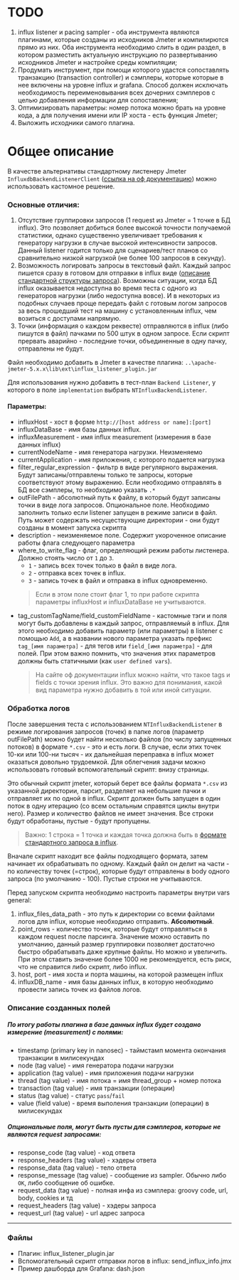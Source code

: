 # TODO
1. influx listener и pacing sampler - оба инструмента являются плагинами, которые созданы из исходников Jmeter и компилирются прямо из них. Оба инструмента необходимо слить в один раздел, в котором разместить актуальную инструкцию по развертыванию исходников Jmeter и настройке среды компиляции;
2. Продумать инструмент, при помощи которого удастся сопоставлять транзакцию (transaction controller) и сэмплеры, которые которые в нее включены на уровне influx и grafana. Способ должен исключать необходимость переименовывания всех дочерних сэмплеров с целью добавления информации для сопоставления;
3. Оптимизировать параметры: номер потока можно брать на уровне кода, а для получения имени или IP хоста - есть функция Jmeter;
4. Выложить исходники самого плагина.


# Общее описание

В качестве альтернативы стандартному листенеру Jmeter `InfluxdbBackendListenerClient` ([ссылка на оф документацию](https://jmeter.apache.org/usermanual/component_reference.html#Backend_Listener)) можно использовать кастомное решение.

### Основные отличия:
1. Отсутствие группировки запросов (1 request из Jmeter = 1 точке в БД influx). Это позволяет добиться более высокой точности получаемой статистики, однако существенно увеличивает требования к генератору нагрузки в случае высокой интенсивности запросов. Данный listener годится только для сценариев/тест планов со сравнительно низкой нагрузкой (не более 100 запросов в секунду).
1. Возможность логировать запросы в текстовый файл. Каждый запрос пишется сразу в готовом для отправки в influx виде ([описание стандартной структуры запроса](https://docs.influxdata.com/influxdb/v1.7/write_protocols/line_protocol_reference/)). Возможны ситуации, когда БД influx оказывается недоступна во время теста с одного из генераторов нагрузки (либо недоступна вовсе). И в некоторых из подобных случаев проще передать файл с готовым логом запросов за весь прошедший тест на машину с установленным influx, чем возиться с доступами напрямую.
1. Точки (информация о каждом реквесте) отправляются в influx (либо пишутся в файл) пачками по 500 штук в одном запросе. Если скрипт прервать аварийно - последние точки, объединенные в одну пачку, отправлены не будут.

Файл необходимо добавить в Jmeter в качестве плагина: `..\apache-jmeter-5.x.x\lib\ext\influx_listener_plugin.jar`

Для использования нужно добавить в тест-план `Backend Listener`, у которого в поле `implementation` выбрать `NTInfluxBackendListener`.

#### Параметры:
- influxHost - хост в форме `http://[host address or name]:[port]`
- influxDataBase - имя базы данных influx.
- influxMeasurement - имя influx measurement (измерения в базе данных influx)
- currentNodeName - имя генератора нагрузки. Неизменяемо
- currentApplication - имя приложения, с которого подается нагрузка
- filter_regular_expression - фильтр в виде регулярного выражения. Будут записаны/отправлены только те запросы, которые соответствуют этому выражению. Если необходимо отправлять в БД все сэмплеры, то необходимо указать `.*`
- outFilePath - абсолютный путь к файлу, в который будут записаны точки в виде лога запросов. Опциональное поле. Необходимо заполнить только если listener запущен в режиме записи в файл. Путь может содержать несуществующие директории - они будут созданы в момент запуска скрипта
- description - неизменяемое поле. Содержит укороченное описание работы флага следующего параметра
- where_to_write_flag - флаг, определяющий режим работы листенера. Должно стоять число от `1` до `3`.
  - `1` - запись всех точек только в файл в виде лога. 
  - `2` - отправка всех точек в influx. 
  - `3` - запись точек в файл и отправка в influx одновременно. 
  > Если в этом поле стоит флаг 1, то при работе скрипта параметры influxHost и influxDataBase не учитываются.
- tag_customTagName/field_customFieldName - кастомные тэги и поля могут быть добавлены в каждый запрос, отправляемый в influx. Для этого необходимо добавить параметр (или параметры) в listener с помощью `Add`, а в названии нового параметра указать префикс `tag_[имя параметра]` - для тегов или `field_[имя параметра]` - для полей. При этом важно помнить, что значения этих параметров должны быть статичными (как `user defined vars`).
  > На сайте оф документации influx можно найти, что такое tags и fields с точки зрения influx. Это важно для понимания, какой вид параметра нужно добавить в той или иной ситуации.

### Обработка логов
После завершения теста с использованием `NTInfluxBackendListener` в режиме логирования запросов (точек) в папке логов (параметр outFilePath) можно будет найти несколько файлов (по числу запущенных потоков) в формате `*.csv` - это и есть логи. В случае, если этих точек 10-ки или 100-ни тысяч - их дальнейшая переправка в influx может оказаться довольно трудоемкой. Для облегчения задачи можно использовать готовый вспомогательный скрипт: внизу страницы.

Это обычный скрипт jmeter, который берет все файлы формата `*.csv` из указанной директории, парсит, разделяет на небольшие пачки и отправляет их по одной в influx. Скрипт должен быть запущен в один поток в одну итерацию (со всем остальным справятся циклы внутри него). Размер и количество файлов не имеет значения. Все строки будут обработаны, пустые - будут пропущены.
> Важно: 1 строка = 1 точка и каждая точка должна быть в [формате стандартного запроса в influx](https://docs.influxdata.com/influxdb/v1.7/write_protocols/line_protocol_reference/).

Вначале скрипт находит все файлы подходящего формата, затем начинает их обрабатывать по одному. Каждый файл он делит на части - по количеству точек (=строк), которые будут отправлены в body одного запроса (по умолчанию - 100). Пустые строки не учитываются.

Перед запуском скрипта необходимо настроить параметры внутри vars general:
1. influx_files_data_path - это путь к директории со всеми файлами логов для influx, которые необходимо отправить. **Абсолютный**.
1. point_rows - количество точек, которые будут отправляться в каждом request после парсинга. Значение можно оставить по умолчанию, данный размер группировки позволяет достаточно быстро обрабатывать даже крупные файлы. Но можно и увеличить. При этом ставить значение более 1000 не рекомендуется, есть риск, что не справится либо скрипт, либо influx.
1. host, port - имя хоста и порта машины, на которой размещен influx
1. influxDB_name - имя базы данных influx, в которую необходимо провести запись точек из файлов логов.

### Описание созданных полей
##### По итогу работы плагина в базе данных influx будет создано измерение (measurement) с полями:
- timestamp (primary key in nanosec) - таймстамп момента окончания транзакции в милисекундах
- node (tag value) - имя генератора подачи нагрузки
- application (tag value) - имя приложения подачи нагрузки
- thread (tag value) - имя потока = имя thread_group + номер потока
- transaction (tag value) - имя транзакции (операции)
- status (tag value) - статус `pass`/`fail`
- value (field value) - время выполения транзакции (операции) в милисекундах
##### Опциональные поля, могут быть пусты для сэмплеров, которые не являются request запросами:
- response_code (tag value) - код ответа
- response_headers (tag value) - хэдеры ответа
- response_data (tag value) - тело ответа
- response_message (tag value) - сообщение из sampler. Обычно либо `OK`, либо сообщение об ошибке.
- request_data (tag value) - полная инфа из сэмплера: groovy code, url, body, cookies и тд
- request_headers (tag value) - хэдеры запроса
- request_url (tag value) - url адрес запроса

---
### Файлы
- Плагин: influx_listener_plugin.jar
- Вспомогательный скрипт отправки логов в influx: send_influx_info.jmx
- Пример дашборда для Grafana: dash.json

